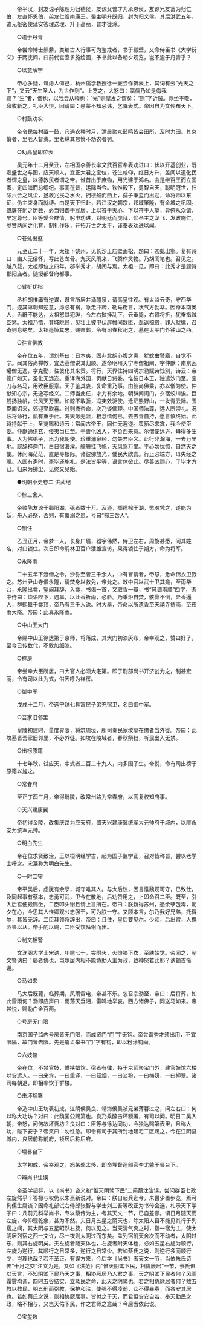 <!-- { "loadSidebar": true } -->
　　帝平汉，封友谅子陈理为归德侯，友谅父普才为承恩侯，友谅兄友富为归仁伯，友直怀恩伯，弟友仁赠南康王。蜀主明升既归，封为归义侯。其后洪武五年，遣元枢密使延安答理送理、升于高丽，普才徙滁。 

　　○逾于丹青 

　　帝尝命博士熊鼎，类编古人行事可为鉴戒者，书于殿壁，又命侍臣书《大学衍义》于两庑间，曰前代宫室多施绘画，予书此以备朝夕观览，岂不逾于丹青乎？ 

　　○以意解字 

　　帝心多疑，每虑人侮己，杭州儒学教授徐一夔尝作贺表上，其词有云“光天之下”，又云“天生圣人，为世作则”。上览之，大怒曰：腐儒乃如是侮我耶？“生”者，僧也，以我尝从释也；“光”则摩发之谓矣；“则”字近贼。罪坐不敬，命收斩之。礼臣大惧，因请曰：愚蒙不知忌讳，乞降表式。帝因自为文传布天下。 

　　○村鼓劝农 

　　帝令民每村置一鼓，凡遇农种时月，清晨聚众鼓鸣皆会田所，及时力田。其怠惰者，里老人督责。里老纵其怠惰不劝农者罚。 

　　○劝高皇即位表 

　　吴元年十二月癸丑，左相国李善长率文武百官奉表劝进曰：伏以开基创业，既宏盛世之与图，应天顺人，宜正大君之宝位，苍生咸仰，红日方升，盖闻以道化民者谓之皇，以德教民者谓之帝。惟首出于庶物，用光建于鸿名。由是继百王而立国家，定四海而总纲纪。事闻在昔，运际当今。钦惟殿下，勇智自天，聪明冠世，扫除六合之风尘，拯救兆民之水火，拥楼船而西上，孺子秉玺而出迎，命将师以东征，伪主束身而就缚。由是天下归赴，若江汉之朝宗，邦域肇隆，有金城之巩固。既膺在躬之历数，必当归御于宸居。上以答于天心，下以符于人望，异俯从众请，早定尊号。臣等爰合群情，躬申劝进，对明廷而虎拜，仰圣主之龙飞，发政施仁，参赞两间之化育，制礼作乐，开拓万世之太平，谨奉表劝进以闻。 

　　○苍虬出壑 

　　元至正二十一年，太祖下饶州，见长沙王庙壁画松，题曰：苍虬出壑。复有诗曰：幽人无俗怀，写此苍龙骨。九天风雨来，飞腾作灵物。乃胡闰笔也。召见之。越八载，太祖即位之四年，郡举秀才，胡闰与焉。太祖一见，即曰：此秀才是题诗鄱阳庙者。随授都督府都事。 

　　○臂折犹指 

　　丞相胡惟庸有逆谋，诳言所居井涌醴泉，请高皇往观。有太监云奇，守西华门，迩其第刺知逆意，虑必有祸，急走冲跸，勒马衔言，状气方勃萃。因奇本南奥人，舌鼾不能达，太祖怒其犯跸，令左右挝捶乱下，云垂毙，右臂将折，犹奋指贼臣第。太祖乃悟，登城眺顾，见壮士披甲伏屏帷间数匝，亟返棕殿，罪人就擒，召奇则息绝矣。太祖追悼其忠，赐赠葬，令有司春秋祀之，墓在太平门外钟山之西。 

　　○往宣佛教 

　　帝在位五年，谓刘基曰：日本夷，固非北胡心腹之患，犹蚊虫警寤，自觉不宁。闻其俗尚禅教，宜选高僧说其归顺。遂命明州天宁寺僧祖阐，字仲猷；南京瓦罐僧无逸，字克勤，往彼化其来贡。将行，天界住持四明宗泐赋诗饯别，诗云：帝德广如天，圣化无远迩。重译海外国，贡献日赀委。惟彼日本王，独遣沙门至。宝刀与名马，用致臣服意。天子鉴其衷，复命重乃事。由彼尚佛乘，亦以僧为使。仲猷知心宗，无逸写经义。二师当此任，才力有余地。朝辞阊阖门，夕宿蛟川涘。巨舰扬独帆，长风天万里。如鲸不敢骄，冯夷效驱使。沧茫熊野山，一发青云际。玉臣闻诏来，郊迎至欣喜。时则扬帝命，次乃谈佛理。中国师法尊，远人所崇礼。况兹将命行，孰有重于此。海天渺无涯，相念情何已。去去善自持，愿言慎终始。此诗持献于上，圣览赐和诗云：常闻古帝王，同仁无遐迩。蛮貊尽来宾，我今使臣委。仲猷通供玄，倭夷当往至。于善化凶人，不负西来意。尔僧使远方，毋得多生事。入为佛弟子，出为我朝使。珍重浦泉经，勿失君臣义。此行非瀚海，一去万里地。既辞释迦门，白日宿海涘。艨艟挂飞帆，天风驾万里。平心勿忧惊，自然天之使。休问海茫茫，直是寻根际。诸彼佛放光，倭民大欣喜。行止必端方，毋失经之理。人国有斋时，斋毕还施礼。是法皆平等，语言休彼此。尽善凶顽心，了毕才方已。归来为拂尘，见终又见始。 

　　●明朝小史卷二 洪武纪 

　　○棕三舍人 

　　帝败陈友谅于鄱阳湖，死者数十万。及还，掷缆棕于湖，冤魂凭之，遂能为妖，舟人必祭，否则，有覆溺之患，号曰“棕三舍人”。 

　　○锁住 

　　乙丑正月，帝梦一人，长身广眉，器宇伟然，侍卫左右，周旋甚悉，问其姓名，对曰锁住。次日即命羽林卫百户潘雄宣访，果得锁住于朔方，命为将军。 

　　○永隆雨 

　　二十五年下渡僧之令，沙弥至者三千余人，中有冒请者，帝怒，悉命锦衣卫戮之。苏州尹山寺僧永隆，请焚身以救免，帝允之。敕中官以武士卫其龛，至雨华台，永隆出龛，望阙拜辞，入龛，书偈一首，又取香一瓣，书“风调雨顺”四字，语中侍曰：烦语陛下，遇旱，以此香祈雨，必验。乃秉炬自焚，骸骨不倒，异香逼人，群鹤舞于龛顶，帝乃宥三千人诛。时大旱，帝命以所遗香至天禧寺祷雨，至夜雨大降。帝曰：此真永隆雨。 

　　○中山王大门 

　　帝赐中山王徐达第于京师，将落成，其大门初漆灰布，帝幸观之，赞曰好了，至今已传数代，不敢加细漆。 

　　○样房 

　　帝尝幸大臣所居，曰大官人必须大宅第。即于刑部尚书开济创为之，制甚宏丽，令有司以此为式，俗因呼为样房。 

　　○御中军 

　　戊戌十二月，帝选宁越七县富民子弟充宿卫，名曰御中军。 

　　○吾家旧邻里 

　　皇陵初建时，量度界限，将筑周垣，所司奏民家坟墓在傍者当外徙。帝曰：此坟墓皆吾家旧邻里，不必外徙。如坟在陵域者，春秋祭扫，听民出入无禁。 

　　○出榜原籍 

　　十七年秋，试应天，中式者二百二十九人，内多国子生。帝悦，命有司出榜于原籍以旌之。 

　　○常春府 

　　至正丁酉三月，帝得毗陵，改常州路为常春府，以高复权知府事。 

　　○天兴建康翼 

　　帝初得金陵，改集庆路为应天府，置天兴建康翼统军大元帅府于城内，以廖永安为统军元帅。 

　　○明白先生 

　　帝在位求贤致治，王以桓明经学古，起为国子监学正，召对皆称旨，尝以老学士呼之。宋濂称为明白先生。 

　　○一时二守 

　　帝平吴后，虑犹有余孽，城守难其人。与太后议，因言惟魏观可守，已致仕，及同起事有蔡本，忠勇可武，卫今在散地，后劝赞用之，上即命召二臣。既至，引入后宫便殿赐坐，二臣叩头谢且请上旨所在。帝曰：朕新得苏州，恐余孽包毒，朝夕在心，今思其人惟卿观公忠强干，可为朕一守。又顾本言，尔乃我好兄弟，托得尔，其皆无辞。二臣拜领将辞出，帝曰：且住，皇后要见尔。少顷，后出宫，人携酒果以从。帝手酌以赐，二臣受饮拜谢而出。 

　　○制文相警 

　　文渊阁大学士宋讷，年逾七十，尝附火，火燎胁下衣，至肤始觉。帝闻之，制文警讷曰：胁者协也，岂尔居内相不能协助人主为政，致神怒若此耶？讷顿首惭谢。 

　　○马如来 

　　马太后既薨，临葬期，风雨雷电，帝甚不乐。忽召宗泐至，帝曰：后将葬，如此雷雨何？泐即应声曰：雨落天垂泪，雷鸣地举哀。西方诸佛子，同送马如来。帝甚悦，赐泐白金百两。 

　　○号房无门限 

　　南京国子监内号房皆无门限，而成贤门“门”字无钩。帝尝谓秀才须出用，不宜限隔，故门皆去限。先是詹孟举书“门”字有钩，即以粉涂钩画。 

　　○六妓馆 

　　帝在位，不禁官妓，惟挟娼饮，宿者有律，特于京师聚宝门外，建官妓馆六楼以安远人。一曰来宾，一曰重译，一曰轻烟，一曰淡粉，一曰梅妍，一曰柳翠。诸司每朝退，即相率饮于群楼。 

　　○击坏额署 

　　帝造中山王坊表初成，江阴侯吴良、靖海侯吴祯兄弟薄暮过之，问左右曰：何以称大功坊？对曰：此魏国公赐第也。良乃乘醉击坏额署，有司以闻。明日二吴入朝，帝怒，问何故坏吾坊？良对曰：臣等与徐达同功，今独达赐第表里，且称大功，陛下安乎？帝笑曰：勿性急。即令有司于其所封地建宅二区赐之，今在江阴县城内，良居前称前府，祯居后称后府。 

　　○埋晷台下 

　　太学初成，帝幸观之，怒某处太侈，即命埋督造部官李尤馨于晷台下。 

　　○辨尚书注误 

　　帝圣学超群，以《尚书》咨义和“惟天阴骘下民”二简蔡沈注误，尝问群臣七政左旋然乎？答禄与权仍以朱熹新说对。帝曰：朕自起兵迄今，未尝少置步览，焉可徇儒生腐谈？因命礼部试右侍郎张智与学士刘三吾等改正为书传会选，札示天下学子曰：凡前元科举尚书，专以蔡传为主，考其天文一节，已自差谬。谓日月随天而左旋，今仰观乾象，甚为不然。夫日月五星之丽天也，除太阳人目不能见其行于列宿之间，其太阴与五星昭然右旋，何以见之。当天清气爽之时，指一宿为主，使太阴居列宿之西一文许，尽一夜则太阴过而东矣。盖列宿附天舍次而不动者，太阴过东，则其右旋明矣。夫左旋者随天体也，右旋者附天体也，必如五星右旋为顺行，左旋为逆行，其顺行之日常多，逆行之日常少。若如蔡氏之说，则逆行多而顺行少，岂理也哉？若不革正，有误方来，今后学《尚书》者天文一节，当依朱氏诗传“十月之交”注文为是，又如《洪范》内“惟天阴骘下民，相协厥居”一节，蔡氏俱以天言，不知阴骘下民乃天之事，相协厥居乃人君之事。天之阴骘下民者何？风雨霜雾均调，四时五谷结实，立蒸民之命，此天之阴骘也。君之相协厥居者何？敷五教以教民，明五刑而弼教，保护和洽，使强不得凌弱，众不得暴寡，而各安其居也。若如蔡氏之说，则相协厥居事，皆付之于天，而君但安安自若，奉天勤民之政，略不相与，又岂天佑下民，作之君师之意哉？今后当依此说。 

　　○宝玺数 

